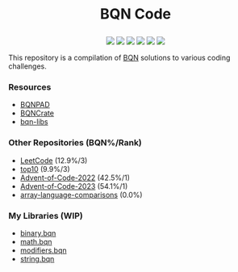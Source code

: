 # <p align="center">BQN Code</p>

<p align="center">
    <a href="https://github.com/codereport/bqn-code/issues" alt="contributions welcome">
        <img src="https://img.shields.io/badge/contributions-welcome-brightgreen.svg?style=flat" /></a>
    <a href="https://lbesson.mit-license.org/" alt="MIT license">
        <img src="https://img.shields.io/badge/License-MIT-blue.svg" /></a>        
    <a href="mlochbaum.github.io/BQN">
        <img src="https://img.shields.io/badge/BQN-0.7-ff69b4.svg"/></a>
    <a href="https://github.com/codereport?tab=followers" alt="GitHub followers">
        <img src="https://img.shields.io/github/followers/codereport.svg?style=social&label=Follow" /></a>
    <a href="https://GitHub.com/codereport/bqn-code/stargazers/" alt="GitHub stars">
        <img src="https://img.shields.io/github/stars/codereport/bqn-code.svg?style=social&label=Star" /></a>
    <a href="https://twitter.com/code_report" alt="Twitter">
        <img src="https://img.shields.io/twitter/follow/code_report.svg?style=social&label=@code_report" /></a>
</p>

This repository is a compilation of [BQN](mlochbaum.github.io/BQN) solutions to various coding challenges.

### Resources

* [BQNPAD](https://bqnpad.mechanize.systems/)
* [BQNCrate](https://mlochbaum.github.io/bqncrate/)
* [bqn-libs](https://github.com/mlochbaum/bqn-libs)

### Other Repositories (BQN%/Rank)

* [LeetCode](https://github.com/codereport/LeetCode) (12.9%/3)
* [top10](https://github.com/codereport/top10) (9.9%/3)
* [Advent-of-Code-2022](https://github.com/codereport/Advent-of-Code-2022) (42.5%/1)
* [Advent-of-Code-2023](https://github.com/codereport/Advent-of-Code-2023) (54.1%/1)
* [array-language-comparisons](https://github.com/codereport/array-language-comparisons) (0.0%)

### My Libraries (WIP)

* [binary.bqn](https://github.com/codereport/bqn-code/blob/main/lib/binary.bqn)
* [math.bqn](https://github.com/codereport/bqn-code/blob/main/lib/math.bqn)
* [modifiers.bqn](https://github.com/codereport/bqn-code/blob/main/lib/modifiers.bqn)
* [string.bqn](https://github.com/codereport/bqn-code/blob/main/lib/string.bqn)
